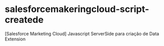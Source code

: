 # salesforcemakeringcloud-script-createde
[Salesforce Marketing Cloud] Javascript ServerSide para criação de Data Extension

<script runat="server">
    Platform.Load("core","1.1");
    var DE = "TB_BASE_UNICA_B2C"
    try {
        var obj = {
            "CustomerKey" : Platform.Function.GUID(),
            "Name" : DE,
            "Fields" : [
                { "Name" : "ContactKey", "FieldType" : "Text", "IsPrimaryKey" : true, "IsRequired" : true, "MaxLength" : 150 },
                { "Name" : "Id_ContaGenial", "FieldType" : "Text", "MaxLength" : 150 },
                { "Name" : "ContaDigital", "FieldType" : "Text", "MaxLength" : 150 },
                { "Name" : "FirstName", "FieldType" : "Text", "MaxLength" : 150 },
                { "Name" : "Email", "FieldType" : "EmailAddress", "MaxLength" : 150 },
                { "Name" : "Locale", "FieldType" : "Locale", "MaxLength" : 5 },
                { "Name" : "Celular", "FieldType" : "Phone", "MaxLength" : 50 },                
                { "Name" : "Idade", "FieldType" : "Number" },
                { "Name" : "Cpf", "FieldType" : "Text", "MaxLength" : 150 },
                { "Name" : "DataCadastro", "FieldType" : "Date", "Ordinal" : 2 },
                { "Name" : "DataProxAniversario", "FieldType" : "Date", "Ordinal" : 2 },
                { "Name" : "Score", "FieldType" : "Text", "MaxLength" : 150 },
                { "Name" : "Suitability", "FieldType" : "Text", "MaxLength" : 150 },
                { "Name" : "Status_Suitability", "FieldType" : "Text", "MaxLength" : 150 },
                { "Name" : "Perfil_Investidor", "FieldType" : "Text", "MaxLength" : 150 },
                { "Name" : "Grupo", "FieldType" : "Text", "MaxLength" : 150 },
                { "Name" : "Barra_Comercial", "FieldType" : "Text", "MaxLength" : 150 },
                { "Name" : "Posicao_Total", "FieldType" : "Decimal", "MaxLength" : 23 , "Scale" : 15},
                { "Name" : "AssessorFullName", "FieldType" : "Text", "MaxLength" : 150 },
                { "Name" : "AssessorFirstName", "FieldType" : "Text", "MaxLength" : 150 },
                { "Name" : "AssessorEmail", "FieldType" : "Text", "MaxLength" : 150 },
                { "Name" : "AssessorCelular", "FieldType" : "Text", "MaxLength" : 150 },
                { "Name" : "PrimaryOwner", "FieldType" : "Text", "MaxLength" : 150 },
                { "Name" : "OwnerId", "FieldType" : "Text", "MaxLength" : 150 },
                { "Name" : "Id_FinAcc", "FieldType" : "Text", "MaxLength" : 150 },
                { "Name" : "Id_Acc", "FieldType" : "Text", "MaxLength" : 150 },
                { "Name" : "Id_User", "FieldType" : "Text", "MaxLength" : 150 },
                { "Name" : "CreatedDate", "FieldType" : "Date", "Ordinal" : 2 }                
            ]
        };
        DataExtension.Add(obj);
        Write("(+) Data Extension was created successfully." + "<br>");
    } catch (err) {
        Write("(!) Data Extension was not created. Error message: " + err + "<br>")
    }     
</script>
